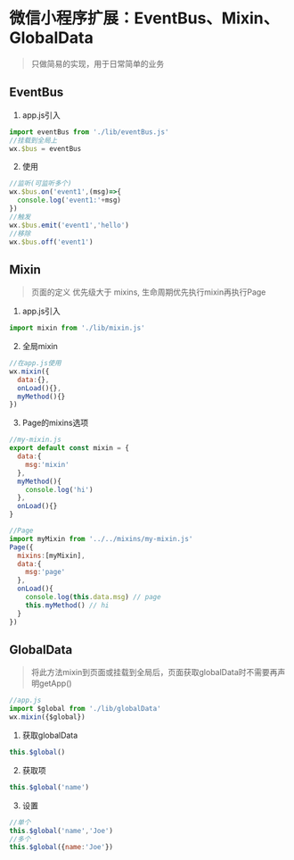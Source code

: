 # 微信小程序扩展：EventBus、Mixin、GlobalData
> 只做简易的实现，用于日常简单的业务

## EventBus
1. app.js引入
```javascript
import eventBus from './lib/eventBus.js'
//挂载到全局上
wx.$bus = eventBus
```
2. 使用
```javascript
//监听(可监听多个)
wx.$bus.on('event1',(msg)=>{
  console.log('event1:'+msg)
})
//触发
wx.$bus.emit('event1','hello')
//移除
wx.$bus.off('event1')
```

## Mixin
> 页面的定义 优先级大于 mixins, 生命周期优先执行mixin再执行Page
1. app.js引入
```javascript
import mixin from './lib/mixin.js'
```
2. 全局mixin
```javascript
//在app.js使用
wx.mixin({
  data:{},
  onLoad(){},
  myMethod(){}
})
```

3. Page的mixins选项
```javascript
//my-mixin.js
export default const mixin = {
  data:{
    msg:'mixin'
  },
  myMethod(){
    console.log('hi')
  },
  onLoad(){}
}
```
```javascript
//Page
import myMixin from '../../mixins/my-mixin.js'
Page({
  mixins:[myMixin],
  data:{
    msg:'page'
  },
  onLoad(){
    console.log(this.data.msg) // page
    this.myMethod() // hi
  }
})
```
## GlobalData
> 将此方法mixin到页面或挂载到全局后，页面获取globalData时不需要再声明getApp()
```javascript
//app.js
import $global from './lib/globalData'
wx.mixin({$global})
```
1. 获取globalData
```javascript
this.$global()
```
2. 获取项
```javascript
this.$global('name')
```
3. 设置
```javascript
//单个
this.$global('name','Joe')
//多个
this.$global({name:'Joe'})
```